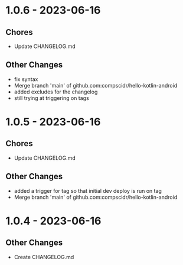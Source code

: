 # 1.0.6 - 2023-06-16

## Chores
- Update CHANGELOG.md

## Other Changes
- fix syntax
- Merge branch 'main' of github.com:compscidr/hello-kotlin-android
- added excludes for the changelog
- still trying at triggering on tags

# 1.0.5 - 2023-06-16

## Chores
- Update CHANGELOG.md

## Other Changes
- added a trigger for tag so that initial dev deploy is run on tag
- Merge branch 'main' of github.com:compscidr/hello-kotlin-android

# 1.0.4 - 2023-06-16

## Other Changes
- Create CHANGELOG.md